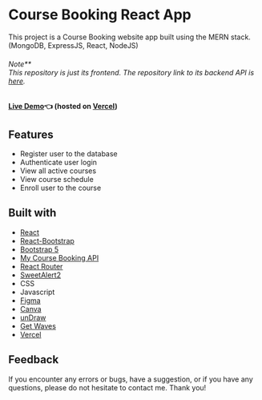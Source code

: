 # Course Booking React App

This project is a Course Booking website app built using the MERN stack. (MongoDB, ExpressJS, React, NodeJS)
###### Note** <br/> This repository is just its frontend. The repository link to its backend API is [here](https://github.com/GITvoren/course-booking-api).

#### [Live Demo](https://codelab-react.vercel.app/):point_left: (hosted on [Vercel](https://vercel.com/))






## Features
- Register user to the database
- Authenticate user login
- View all active courses
- View course schedule
- Enroll user to the course


## Built with


- [React](https://reactjs.org/)
- [React-Bootstrap](https://react-bootstrap.github.io/)
- [Bootstrap 5](https://getbootstrap.com/docs/5.0/getting-started/introduction/)
- [My Course Booking API](https://github.com/GITvoren/course-booking-api)
- [React Router](https://reactrouter.com/)
- [SweetAlert2](https://sweetalert2.github.io/)
- CSS
- Javascript
- [Figma](https://figma.com/)
- [Canva](https://www.canva.com/en_ph/)
- [unDraw](https://undraw.co/search)
- [Get Waves](https://getwaves.io/)
- [Vercel](https://vercel.com/)

## Feedback
If you encounter any errors or bugs, have a suggestion, or if you have any questions, please do not hesitate to contact me. Thank you!


